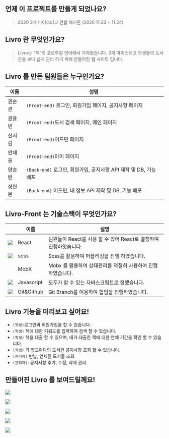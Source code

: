 ## 언제 이 프로젝트를 만들게 되었나요?

> 2020 3개 마이스터고 연합 해커톤 (2020 11.23 ~ 11.24)

## Livro 란 무엇인가요?

> Livro는 "책"의 포르투갈 언어에서 가져왔습니다. 3개 마이스터고 학생들의 도서관을 보다 쉽게 관리 하기 위해 만들어진 웹 사이트 입니다.

## Livro 를 만든 팀원들은 누구인가요?

| 이름   | 설명                                                              |
| ------ | ----------------------------------------------------------------- |
| 권순관 | `(Front-end)` 로그인, 회원가입 페이지, 공지사항 페이지            |
| 권용빈 | `(Front-end)`도서 검색 페이지, 메인 페이지                        |
| 신서림 | `(Front-end)`어드민 페이지                                        |
| 안채웅 | `(Front-end)`마이 페이지                                          |
| 양승빈 | `(Back-end)` 로그인, 회원가입, 공지사항 API 제작 및 DB, 기능 배포 |
| 정현문 | `(Back-end)` 어드민, 내 정보 API 제작 및 DB, 기능 배포            |

## Livro-Front 는 기술스택이 무엇인가요?

|                                                            | 이름       | 설명                                                              |
| ---------------------------------------------------------- | ---------- | ----------------------------------------------------------------- |
| ![](https://img.icons8.com/plasticine/24/000000/react.png) | React      | 팀원들이 React를 사용 할 수 있어 React로 결정하여 진행하엿습니다. |
| ![](https://img.icons8.com/color/24/000000/sass.png)       | scss       | Scss를 활용하여 퍼블리싱을 진행 하였습니다.                       |
| &nbsp;                                                     | MobX       | Mobx 를 활용하여 상태관리를 적절히 사용하여 진행하였습니다.       |
| ![](https://img.icons8.com/color/24/000000/javascript.png) | Javascript | 모두가 할 수 있는 자바스크립트로 정했습니다.                      |
| ![](https://img.icons8.com/color/24/000000/git.png)        | Git&Github | Git Branch를 이용하여 협업을 진행하였습니다.                      | ![70%](https://progress-bar.dev/70) |

## Livro 기능을 미리보고 싶어요!

- `(학생)`로그인과 회원가입을 할 수 있습니다.
- `(학생)` 책에 대한 키워드를 입력하여 검색 할 수 있습니다.
- `(학생)` 책을 대출 할 수 있으며, 내가 대출한 책에 대한 연체 기간을 확인 할 수 있습니다.
- `(학생)` 각 학교마다의 도서관 공지사항 조회 할 수 있습니다.
- `(관리자)` 반납, 연체된 도서들 조회
- `(관리자)`: 공지사항 추가, 수정, 삭제 관리

## 만들어진 Livro 를 보여드릴께요!

![](https://images.velog.io/images/hollymalu/post/18a7d69d-f1a9-45fa-9c17-41e7e8d20939/%E1%84%89%E1%85%B3%E1%84%8F%E1%85%B3%E1%84%85%E1%85%B5%E1%86%AB%E1%84%89%E1%85%A3%E1%86%BA%202020-11-30%20%E1%84%8B%E1%85%A9%E1%84%92%E1%85%AE%2010.24.32.png)

![](https://images.velog.io/images/hollymalu/post/60cec04e-11cc-4cb0-88c2-0355ae30a54f/%E1%84%89%E1%85%B3%E1%84%8F%E1%85%B3%E1%84%85%E1%85%B5%E1%86%AB%E1%84%89%E1%85%A3%E1%86%BA%202020-11-30%20%E1%84%8B%E1%85%A9%E1%84%92%E1%85%AE%2010.32.55.png)

![](https://images.velog.io/images/hollymalu/post/7c30646f-927a-433b-91b9-a88a7a4e4196/%E1%84%89%E1%85%B3%E1%84%8F%E1%85%B3%E1%84%85%E1%85%B5%E1%86%AB%E1%84%89%E1%85%A3%E1%86%BA%202020-11-30%20%E1%84%8B%E1%85%A9%E1%84%92%E1%85%AE%2010.33.06.png)

![](https://images.velog.io/images/hollymalu/post/d8fc6243-65bd-4c6f-b266-637c6dda6bff/%E1%84%89%E1%85%B3%E1%84%8F%E1%85%B3%E1%84%85%E1%85%B5%E1%86%AB%E1%84%89%E1%85%A3%E1%86%BA%202020-11-30%20%E1%84%8B%E1%85%A9%E1%84%92%E1%85%AE%2010.32.48.png)

![](https://images.velog.io/images/hollymalu/post/c7a734d5-b432-4d82-adc2-266dac29ee30/%E1%84%89%E1%85%B3%E1%84%8F%E1%85%B3%E1%84%85%E1%85%B5%E1%86%AB%E1%84%89%E1%85%A3%E1%86%BA%202020-11-30%20%E1%84%8B%E1%85%A9%E1%84%92%E1%85%AE%2010.36.04.png)
